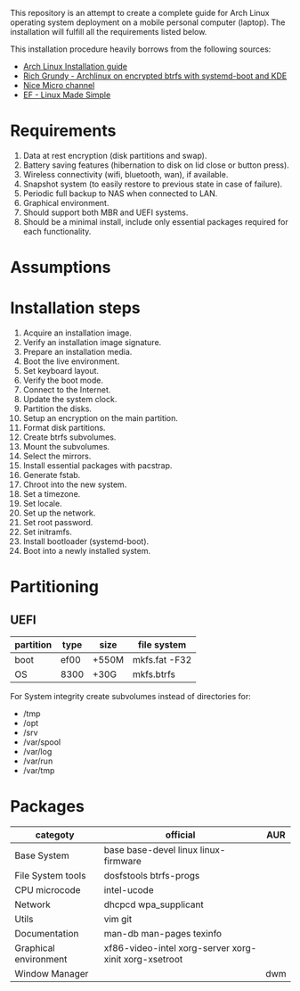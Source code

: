 This repository is an attempt to create a complete guide for Arch Linux operating system deployment on a mobile personal computer (laptop). The installation will fulfill all the requirements listed below.

This installation procedure heavily borrows from the following sources:
* [Arch Linux Installation guide](https://wiki.archlinux.org/title/Installation_guide)
* [Rich Grundy - Archlinux on encrypted btrfs with systemd-boot and KDE](https://rich.grundy.io/blog/archlinux-on-encrypted-btrfs-with-systemd-boot-and-kde/)
* [Nice Micro channel](https://odysee.com/@nicemicro:6?)
* [EF - Linux Made Simple](https://www.youtube.com/c/EFLinuxMadeSimple)

# Requirements #

1. Data at rest encryption (disk partitions and swap).
2. Battery saving features (hibernation to disk on lid close or button press).
3. Wireless connectivity (wifi, bluetooth, wan), if available.
4. Snapshot system (to easily restore to previous state in case of failure).
5. Periodic full backup to NAS when connected to LAN.
6. Graphical environment.
7. Should support both MBR and UEFI systems.
8. Should be a minimal install, include only essential packages required for each functionality.

# Assumptions #

# Installation steps #
1. Acquire an installation image.
2. Verify an installation image signature.
3. Prepare an installation media.
4. Boot the live environment.
5. Set keyboard layout.
6. Verify the boot mode.
7. Connect to the Internet.
8. Update the system clock.
9. Partition the disks.
10. Setup an encryption on the main partition.
11. Format disk partitions.
12. Create btrfs subvolumes.
13. Mount the subvolumes.
14. Select the mirrors.
15. Install essential packages with pacstrap.
16. Generate fstab.
17. Chroot into the new system.
18. Set a timezone.
19. Set locale.
20. Set up the network.
21. Set root password.
22. Set initramfs.
23. Install bootloader (systemd-boot).
24. Boot into a newly installed system.

# Partitioning #

## UEFI ##
partition | type | size | file system
--------- | ---- | ---- | ----------- 
boot | ef00 | +550M | mkfs.fat -F32
OS | 8300 | +30G | mkfs.btrfs

For System integrity create subvolumes instead of directories for:
* /tmp
* /opt
* /srv
* /var/spool
* /var/log
* /var/run
* /var/tmp

# Packages #

categoty | official | AUR 
-------- | -------- | --------
Base System | base base-devel linux linux-firmware |
File System tools | dosfstools btrfs-progs |
CPU microcode | intel-ucode |
Network | dhcpcd wpa_supplicant | 
Utils | vim git |
Documentation | man-db man-pages texinfo |
Graphical environment | xf86-video-intel xorg-server xorg-xinit xorg-xsetroot |
Window Manager | | dwm

